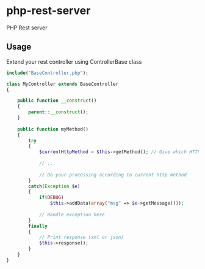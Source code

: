 # php-rest-server
PHP Rest server

## Usage
Extend your rest controller using ControllerBase class
```PHP
include("BaseController.php");

class MyController extends BaseController
{

	public function __construct()
	{
		parent::__construct();
	}
	
	public function myMethod()
	{
		try 
		{
			$currentHttpMethod = $this->getMethod(); // Give which HTTP verb is used
			
			// ...
			
			// Do your processing according to current http method
		}
		catch(Exception $e)
		{
			if(DEBUG) 
				$this->addData(array("msg" => $e->getMessage()));
				
			// Handle exception here
		}
		finally
		{
			// Print response (xml or json)
			$this->response();
		}
	}
}
```